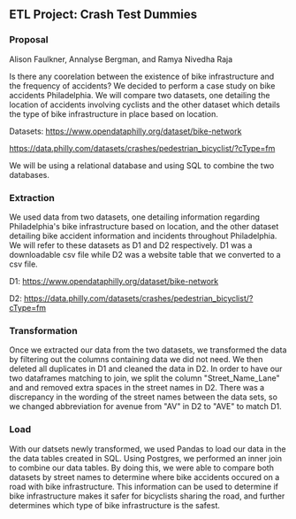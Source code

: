 ## ETL Project: Crash Test Dummies
### Proposal
Alison Faulkner, Annalyse Bergman, and Ramya Nivedha Raja

Is there any coorelation between the existence of bike infrastructure and the frequency of accidents? We decided to perform a case study on bike accidents Philadelphia. We will compare two datasets, one detailing the location of accidents involving cyclists and the other dataset which details the type of bike infrastructure in place based on location. 

Datasets: 
https://www.opendataphilly.org/dataset/bike-network 

https://data.philly.com/datasets/crashes/pedestrian_bicyclist/?cType=fm  

We will be using a relational database and using SQL to combine the two databases. 

### Extraction
We used data from two datasets, one detailing information regarding Philadelphia's bike infrastructure based on location, and the other dataset detailing bike accident information and incidents throughout Philadelphia. We will refer to these datasets as D1 and D2 respectively. D1 was a downloadable csv file while D2 was a website table that we converted to a csv file. 

D1: https://www.opendataphilly.org/dataset/bike-network 

D2: https://data.philly.com/datasets/crashes/pedestrian_bicyclist/?cType=fm  

### Transformation
Once we extracted our data from the two datasets, we transformed the data by filtering out the columns containing data we did not need. We then deleted all duplicates in D1 and cleaned the data in D2. In order to have our two dataframes matching to join, we split the column "Street_Name_Lane" and and removed extra spaces in the street names in D2. There was a discrepancy in the wording of the street names between the data sets, so we changed abbreviation for avenue from "AV" in D2 to "AVE" to match D1. 


### Load
With our datsets newly transformed, we used Pandas to load our data in the the data tables created in SQL. Using Postgres, we performed an inner join to combine our data tables. By doing this, we were able to compare both datasets by street names to determine where bike accidents occured on a road with bike infrastructure. This information can be used to determine if bike infrastructure makes it safer for bicyclists sharing the road, and further determines which type of bike infrastructure is the safest. 


